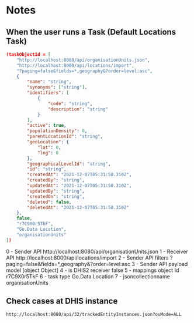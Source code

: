 # Notes

## When the user runs a Task (Default Locations Task)

```json
(taskObjectId = [
    "http://localhost:8080/api/organisationUnits.json",
    "http://localhost:8000/api/locations/import",
    "?paging=false&fields=*,geography&?order=level:asc",
    {
        "name": "string",
        "synonyms": ["string"],
        "identifiers": [
            {
                "code": "string",
                "description": "string"
            }
        ],
        "active": true,
        "populationDensity": 0,
        "parentLocationId": "string",
        "geoLocation": {
            "lat": 0,
            "lng": 0
        },
        "geographicalLevelId": "string",
        "id": "string",
        "createdAt": "2021-12-07T05:31:50.310Z",
        "createdBy": "string",
        "updatedAt": "2021-12-07T05:31:50.310Z",
        "updatedBy": "string",
        "createdOn": "string",
        "deleted": false,
        "deletedAt": "2021-12-07T05:31:50.310Z"
    },
    false,
    "r7C9X0r5TkF",
    "Go.Data Location",
    "organisationUnits"
])
```

0 - Sender API http://localhost:8080/api/organisationUnits.json
1 - Receiver API http://localhost:8000/api/locations/import
2 - Sender API filters ?paging=false&fields=\*,geography&?order=level:asc
3 - Sender API payload model [object Object]
4 - is DHIS2 receiver false
5 - mappings object Id r7C9X0r5TkF
6 - task type Go.Data Location
7 - jsoncollectionname organisationUnits

## Check cases at DHIS instance

```
http://localhost:8080/api/32/trackedEntityInstances.json?ouMode=ALL
```
